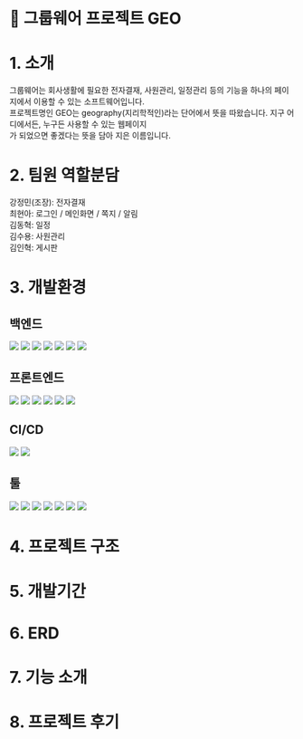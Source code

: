 # 🤝 그룹웨어 프로젝트 GEO

# 1. 소개
그룹웨어는 회사생활에 필요한 전자결재, 사원관리, 일정관리 등의 기능을 하나의 페이지에서 이용할 수 있는 소프트웨어입니다.<br>
프로젝트명인 GEO는 geography(지리학적인)라는 단어에서 뜻을 따왔습니다. 지구 어디에서든, 누구든 사용할 수 있는 웹페이지<br>
가 되었으면 좋겠다는 뜻을 담아 지은 이름입니다.

# 2. 팀원 역할분담
강정민(조장): 전자결재<br>
최현아: 로그인 / 메인화면 / 쪽지 / 알림<br>
김동혁: 일정<br>
김수용: 사원관리<br>
김인혁: 게시판

# 3. 개발환경
## 백엔드
<img src="https://img.shields.io/badge/spring-6DB33F?style=for-the-badge&logo=spring&logoColor=white"> <img src="https://img.shields.io/badge/java-007396?style=for-the-badge&logo=java&logoColor=white"> <img src="https://img.shields.io/badge/jsp-007396?style=for-the-badge&logo=java&logoColor=white"> <img src="https://img.shields.io/badge/servlet-4CAF50?style=for-the-badge&logo=java&logoColor=white"> <img src="https://img.shields.io/badge/mybatis-FF5733?style=for-the-badge&logo=mybatis&logoColor=white">
<img src="https://img.shields.io/badge/apache tomcat-F8DC75?style=for-the-badge&logo=apachetomcat&logoColor=white">
<img src="https://img.shields.io/badge/oracle-F80000?style=for-the-badge&logo=oracle&logoColor=white">


## 프론트엔드
<img src="https://img.shields.io/badge/html5-E34F26?style=for-the-badge&logo=html5&logoColor=white"> <img src="https://img.shields.io/badge/css-1572B6?style=for-the-badge&logo=css3&logoColor=white"> <img src="https://img.shields.io/badge/javascript-F7DF1E?style=for-the-badge&logo=javascript&logoColor=black"> <img src="https://img.shields.io/badge/bootstrap-7952B3?style=for-the-badge&logo=bootstrap&logoColor=white"> <img src="https://img.shields.io/badge/jquery-0769AD?style=for-the-badge&logo=jquery&logoColor=white"> <img src="https://img.shields.io/badge/ajax-0055A5?style=for-the-badge&logo=ajax&logoColor=white">


## CI/CD
<img src="https://img.shields.io/badge/docker-2496ED?style=for-the-badge&logo=docker&logoColor=white"> <img src="https://img.shields.io/badge/jenkins-D24939?style=for-the-badge&logo=jenkins&logoColor=white"> 

## 툴
<img src="https://img.shields.io/badge/eclipse-2C2255?style=for-the-badge&logo=eclipse&logoColor=white"> <img src="https://img.shields.io/badge/dbeaver-372923?style=for-the-badge&logo=dbeaver&logoColor=white"> <img src="https://img.shields.io/badge/github-181717?style=for-the-badge&logo=github&logoColor=white"> <img src="https://img.shields.io/badge/postman-FF6C37?style=for-the-badge&logo=postman&logoColor=white"> <img src="https://img.shields.io/badge/putty-6F727C?style=for-the-badge&logo=putty&logoColor=white"> <img src="https://img.shields.io/badge/notion-000000?style=for-the-badge&logo=notion&logoColor=white"> <img src="https://img.shields.io/badge/slack-4A154B?style=for-the-badge&logo=slack&logoColor=white">


# 4. 프로젝트 구조

# 5. 개발기간

# 6. ERD

# 7. 기능 소개

# 8. 프로젝트 후기
